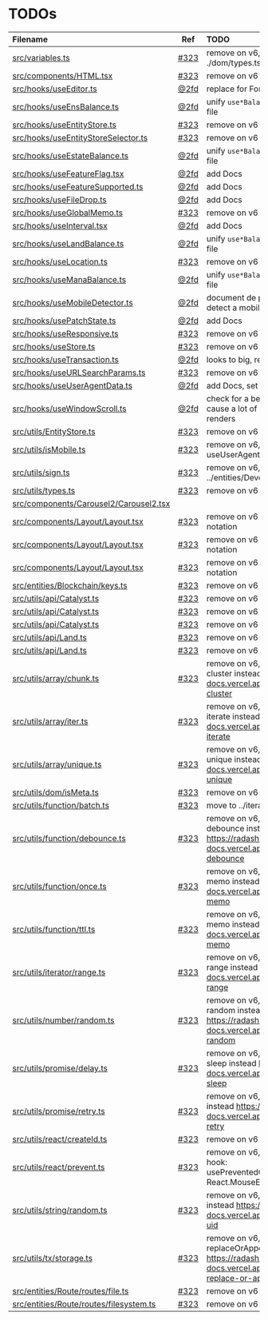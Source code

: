 # TODOs

| Filename |   Ref  | TODO     |
| :------- | :----: | :------- |
| [src/variables.ts](src/variables.ts#L1) | [#323](https://github.com/decentraland/decentraland-gatsby/issues/323) | remove on v6, move to ./dom/types.ts |
| [src/components/HTML.tsx](src/components/HTML.tsx#L1) | [#323](https://github.com/decentraland/decentraland-gatsby/issues/323) | remove on v6 |
| [src/hooks/useEditor.ts](src/hooks/useEditor.ts#L1) | [@2fd](https://github.com/2fd) | replace for Formick on v6 |
| [src/hooks/useEnsBalance.ts](src/hooks/useEnsBalance.ts#L1) | [@2fd](https://github.com/2fd) | unify `use*Balance` on a single file |
| [src/hooks/useEntityStore.ts](src/hooks/useEntityStore.ts#L1) | [#323](https://github.com/decentraland/decentraland-gatsby/issues/323) | remove on v6 |
| [src/hooks/useEntityStoreSelector.ts](src/hooks/useEntityStoreSelector.ts#L1) | [#323](https://github.com/decentraland/decentraland-gatsby/issues/323) | remove on v6 |
| [src/hooks/useEstateBalance.ts](src/hooks/useEstateBalance.ts#L1) | [@2fd](https://github.com/2fd) | unify `use*Balance` on a single file |
| [src/hooks/useFeatureFlag.tsx](src/hooks/useFeatureFlag.tsx#L1) | [@2fd](https://github.com/2fd) | add Docs |
| [src/hooks/useFeatureSupported.ts](src/hooks/useFeatureSupported.ts#L1) | [@2fd](https://github.com/2fd) | add Docs |
| [src/hooks/useFileDrop.ts](src/hooks/useFileDrop.ts#L1) | [@2fd](https://github.com/2fd) | add Docs |
| [src/hooks/useGlobalMemo.ts](src/hooks/useGlobalMemo.ts#L1) | [#323](https://github.com/decentraland/decentraland-gatsby/issues/323) | remove on v6 |
| [src/hooks/useInterval.tsx](src/hooks/useInterval.tsx#L1) | [@2fd](https://github.com/2fd) | add Docs |
| [src/hooks/useLandBalance.ts](src/hooks/useLandBalance.ts#L1) | [@2fd](https://github.com/2fd) | unify `use*Balance` on a single file |
| [src/hooks/useLocation.ts](src/hooks/useLocation.ts#L1) | [#323](https://github.com/decentraland/decentraland-gatsby/issues/323) | remove on v6 |
| [src/hooks/useManaBalance.ts](src/hooks/useManaBalance.ts#L1) | [@2fd](https://github.com/2fd) | unify `use*Balance` on a single file |
| [src/hooks/useMobileDetector.ts](src/hooks/useMobileDetector.ts#L1) | [@2fd](https://github.com/2fd) | document de proper way to detect a mobile device |
| [src/hooks/usePatchState.ts](src/hooks/usePatchState.ts#L1) | [@2fd](https://github.com/2fd) | add Docs |
| [src/hooks/useResponsive.ts](src/hooks/useResponsive.ts#L1) | [#323](https://github.com/decentraland/decentraland-gatsby/issues/323) | remove on v6 |
| [src/hooks/useStore.ts](src/hooks/useStore.ts#L1) | [#323](https://github.com/decentraland/decentraland-gatsby/issues/323) | remove on v6 |
| [src/hooks/useTransaction.ts](src/hooks/useTransaction.ts#L1) | [@2fd](https://github.com/2fd) | looks to big, refactor? |
| [src/hooks/useURLSearchParams.ts](src/hooks/useURLSearchParams.ts#L1) | [#323](https://github.com/decentraland/decentraland-gatsby/issues/323) | remove on v6 |
| [src/hooks/useUserAgentData.ts](src/hooks/useUserAgentData.ts#L1) | [@2fd](https://github.com/2fd) | add Docs, set as good practice |
| [src/hooks/useWindowScroll.ts](src/hooks/useWindowScroll.ts#L1) | [@2fd](https://github.com/2fd) | check for a better options, may cause a lot of unnecessary re renders |
| [src/utils/EntityStore.ts](src/utils/EntityStore.ts#L1) | [#323](https://github.com/decentraland/decentraland-gatsby/issues/323) | remove on v6 |
| [src/utils/isMobile.ts](src/utils/isMobile.ts#L1) | [#323](https://github.com/decentraland/decentraland-gatsby/issues/323) | remove on v6, use hook useUserAgentData |
| [src/utils/sign.ts](src/utils/sign.ts#L1) | [#323](https://github.com/decentraland/decentraland-gatsby/issues/323) | remove on v6, move it to ../entities/Development |
| [src/utils/types.ts](src/utils/types.ts#L1) | [#323](https://github.com/decentraland/decentraland-gatsby/issues/323) | remove on v6 |
| [src/components/Carousel2/Carousel2.tsx](src/components/Carousel2/Carousel2.tsx#L23) |        |  |
| [src/components/Layout/Layout.tsx](src/components/Layout/Layout.tsx#L125) | [#323](https://github.com/decentraland/decentraland-gatsby/issues/323) | remove on v6 use bem notation |
| [src/components/Layout/Layout.tsx](src/components/Layout/Layout.tsx#L138) | [#323](https://github.com/decentraland/decentraland-gatsby/issues/323) | remove on v6 use bem notation |
| [src/components/Layout/Layout.tsx](src/components/Layout/Layout.tsx#L168) | [#323](https://github.com/decentraland/decentraland-gatsby/issues/323) | remove on v6 use bem notation |
| [src/entities/Blockchain/keys.ts](src/entities/Blockchain/keys.ts#L1) | [#323](https://github.com/decentraland/decentraland-gatsby/issues/323) | remove on v6 |
| [src/utils/api/Catalyst.ts](src/utils/api/Catalyst.ts#L67) | [#323](https://github.com/decentraland/decentraland-gatsby/issues/323) | remove on v6 |
| [src/utils/api/Catalyst.ts](src/utils/api/Catalyst.ts#L79) | [#323](https://github.com/decentraland/decentraland-gatsby/issues/323) | remove on v6 |
| [src/utils/api/Catalyst.ts](src/utils/api/Catalyst.ts#L122) | [#323](https://github.com/decentraland/decentraland-gatsby/issues/323) | remove on v6 |
| [src/utils/api/Land.ts](src/utils/api/Land.ts#L103) | [#323](https://github.com/decentraland/decentraland-gatsby/issues/323) | remove on v6 |
| [src/utils/api/Land.ts](src/utils/api/Land.ts#L115) | [#323](https://github.com/decentraland/decentraland-gatsby/issues/323) | remove on v6 |
| [src/utils/array/chunk.ts](src/utils/array/chunk.ts#L1) | [#323](https://github.com/decentraland/decentraland-gatsby/issues/323) | remove on v6, use radash cluster instead https://radash-docs.vercel.app/docs/array-cluster |
| [src/utils/array/iter.ts](src/utils/array/iter.ts#L1) | [#323](https://github.com/decentraland/decentraland-gatsby/issues/323) | remove on v6, use radash iterate instead https://radash-docs.vercel.app/docs/array-iterate |
| [src/utils/array/unique.ts](src/utils/array/unique.ts#L1) | [#323](https://github.com/decentraland/decentraland-gatsby/issues/323) | remove on v6, use radash unique instead https://radash-docs.vercel.app/docs/array-unique |
| [src/utils/dom/isMeta.ts](src/utils/dom/isMeta.ts#L1) | [#323](https://github.com/decentraland/decentraland-gatsby/issues/323) | remove on v6 |
| [src/utils/function/batch.ts](src/utils/function/batch.ts#L1) | [#323](https://github.com/decentraland/decentraland-gatsby/issues/323) | move to ../iterator |
| [src/utils/function/debounce.ts](src/utils/function/debounce.ts#L1) | [#323](https://github.com/decentraland/decentraland-gatsby/issues/323) | remove on v6, use radash debounce instead https://radash-docs.vercel.app/docs/curry-debounce |
| [src/utils/function/once.ts](src/utils/function/once.ts#L1) | [#323](https://github.com/decentraland/decentraland-gatsby/issues/323) | remove on v6, use radash memo instead https://radash-docs.vercel.app/docs/curry-memo |
| [src/utils/function/ttl.ts](src/utils/function/ttl.ts#L1) | [#323](https://github.com/decentraland/decentraland-gatsby/issues/323) | remove on v6, use radash memo instead https://radash-docs.vercel.app/docs/curry-memo |
| [src/utils/iterator/range.ts](src/utils/iterator/range.ts#L1) | [#323](https://github.com/decentraland/decentraland-gatsby/issues/323) | remove on v6, use radash range instead https://radash-docs.vercel.app/docs/curry-range |
| [src/utils/number/random.ts](src/utils/number/random.ts#L1) | [#323](https://github.com/decentraland/decentraland-gatsby/issues/323) | remove on v6, use radash random instead https://radash-docs.vercel.app/docs/random-random |
| [src/utils/promise/delay.ts](src/utils/promise/delay.ts#L1) | [#323](https://github.com/decentraland/decentraland-gatsby/issues/323) | remove on v6, use radash sleep instead https://radash-docs.vercel.app/docs/async-sleep |
| [src/utils/promise/retry.ts](src/utils/promise/retry.ts#L1) | [#323](https://github.com/decentraland/decentraland-gatsby/issues/323) | remove on v6, use radash retry instead https://radash-docs.vercel.app/docs/async-retry |
| [src/utils/react/createId.ts](src/utils/react/createId.ts#L1) | [#323](https://github.com/decentraland/decentraland-gatsby/issues/323) | remove on v6 |
| [src/utils/react/prevent.ts](src/utils/react/prevent.ts#L1) | [#323](https://github.com/decentraland/decentraland-gatsby/issues/323) | remove on v6, move it into a hook: usePreventedCallback((e: React.MouseEvent<any>) => any) |
| [src/utils/string/random.ts](src/utils/string/random.ts#L1) | [#323](https://github.com/decentraland/decentraland-gatsby/issues/323) | remove on v6, use radash uid instead https://radash-docs.vercel.app/docs/random-uid |
| [src/utils/tx/storage.ts](src/utils/tx/storage.ts#L12) | [#323](https://github.com/decentraland/decentraland-gatsby/issues/323) | remove on v6, use radash replaceOrAppend instead https://radash-docs.vercel.app/docs/array-replace-or-append |
| [src/entities/Route/routes/file.ts](src/entities/Route/routes/file.ts#L1) | [#323](https://github.com/decentraland/decentraland-gatsby/issues/323) | remove on v6 |
| [src/entities/Route/routes/filesystem.ts](src/entities/Route/routes/filesystem.ts#L1) | [#323](https://github.com/decentraland/decentraland-gatsby/issues/323) | remove on v6 |

